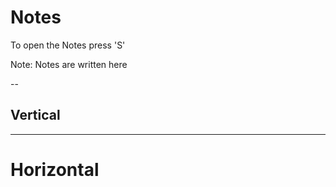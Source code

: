 # Notes

To open the Notes press 'S'

Note:
Notes are written here

--

## Vertical

---

# Horizontal